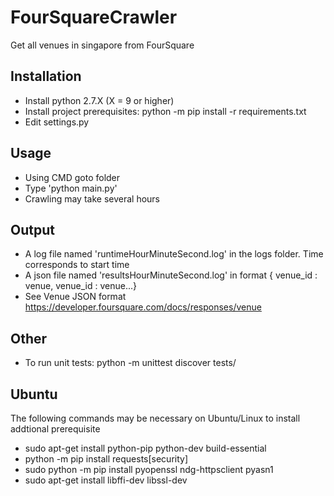 # FourSquareCrawler
Get all venues in singapore from FourSquare

## Installation
-  Install python 2.7.X (X = 9 or higher)
-  Install project prerequisites: python -m pip install -r requirements.txt
-  Edit settings.py

## Usage
- Using CMD goto folder
- Type 'python main.py'
- Crawling may take several hours

## Output
-  A log file named 'runtimeHourMinuteSecond.log' in the logs folder. Time corresponds to start time
-  A json file named 'resultsHourMinuteSecond.log' in format { venue_id : venue, venue_id : venue...}
-  See Venue JSON format https://developer.foursquare.com/docs/responses/venue

## Other
-  To run unit tests: python -m unittest discover tests/

## Ubuntu
The following commands may be necessary on Ubuntu/Linux to install addtional prerequisite

-  sudo apt-get install python-pip python-dev build-essential
-  python -m pip install requests[security]
-  sudo python -m  pip install pyopenssl ndg-httpsclient pyasn1
-  sudo apt-get install libffi-dev libssl-dev

